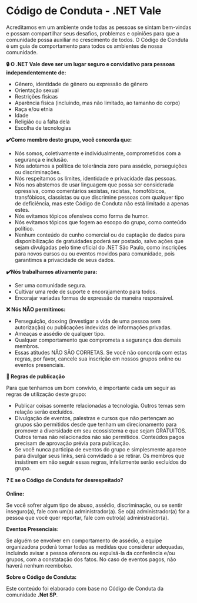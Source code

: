 # Código de Conduta - .NET Vale

Acreditamos em um ambiente onde todas as pessoas se sintam bem-vindas e possam compartilhar seus desafios, problemas e opiniões para que a comunidade possa auxiliar no crescimento de todos. O Código de Conduta é um guia de comportamento para todos os ambientes de nossa comunidade.

**🔒 O .NET Vale deve ser um lugar seguro e convidativo para pessoas independentemente de:**

-	Gênero, identidade de gênero ou expressão de gênero
-	Orientação sexual
-	Restrições físicas
-	Aparência física (incluindo, mas não limitado, ao tamanho do corpo)
-	Raça e/ou etnia
-	Idade
-	Religião ou a falta dela
-	Escolha de tecnologias

**✔️Como membro deste grupo, você concorda que:**

-	Nós somos, coletivamente e individualmente, comprometidos com a segurança e inclusão.
-	Nós adotamos a política de tolerância zero para assédio, perseguições ou discriminações.
-	Nós respeitamos os limites, identidade e privacidade das pessoas.
-	Nós nos abstemos de usar linguagem que possa ser considerada opressiva, como comentários sexistas, racistas, homofóbicos, transfóbicos, classistas ou que discrimine pessoas com qualquer tipo de deficiência, mas este Código de Conduta não está limitado a apenas estes.
-	Nós evitamos tópicos ofensivos como forma de humor.
-	Nós evitamos tópicos que fogem ao escopo do grupo, como conteúdo político.
-	Nenhum conteúdo de cunho comercial ou de captação de dados para disponibilização de gratuidades poderá ser postado, salvo ações que sejam divulgadas pelo time oficial do .NET São Paulo, como inscrições para novos cursos ou ou eventos movidos para comunidade, pois garantimos a privacidade de seus dados.

**✔️Nós trabalhamos ativamente para:**

-	Ser uma comunidade segura.
-	Cultivar uma rede de suporte e encorajamento para todos.
-	Encorajar variadas formas de expressão de maneira responsável.

**❌ Nós NÃO permitimos:**
-	Perseguição, doxxing (investigar a vida de uma pessoa sem autorização) ou publicações indevidas de informações privadas.
-	Ameaças e assédio de qualquer tipo.
-	Qualquer comportamento que comprometa a segurança dos demais membros.
-	Essas atitudes NÃO SÃO CORRETAS. Se você não concorda com estas regras, por favor, cancele sua inscrição em nossos grupos online ou eventos presenciais.


**📣 Regras de publicação**

Para que tenhamos um bom convívio, é importante cada um seguir as regras de utilização deste grupo:
-	Publicar coisas somente relacionadas a tecnologia. Outros temas sem relação serão excluídos.
-	Divulgação de eventos, palestras e cursos que não pertençam ao grupos são permitidos desde que tenham um direcionamento para promover a diversidade em seu ecossistema e que sejam GRATUITOS. Outros temas não relacionados não são permitidos. Conteúdos pagos precisam de aprovação prévia para publicação.
-	Se você nunca participa de eventos do grupo e simplesmente aparece para divulgar seus links, será convidado a se retirar. Os membros que insistirem em não seguir essas regras, infelizmente serão excluídos do grupo.

**❓ E se o Código de Conduta for desrespeitado?**

**Online:**

Se você sofrer algum tipo de abuso, assédio, discriminação, ou se sentir inseguro(a), fale com um(a) administrador(a). Se o(a) administrador(a) for a pessoa que você quer reportar, fale com outro(a) administrador(a).

**Eventos Presenciais:**

Se alguém se envolver em comportamento de assédio, a equipe organizadora poderá tomar todas as medidas que considerar adequadas, incluindo avisar a pessoa ofensora ou expulsá-la da conferência e/ou grupos, com a constatação dos fatos. No caso de eventos pagos, não haverá nenhum reembolso.

**Sobre o Código de Conduta:**

Este conteúdo foi elaborado com base no Código de Conduta da comunidade **.Net SP**. 

